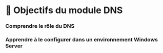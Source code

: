 # **🎯 Objectifs du module DNS**


### Comprendre le **rôle du DNS**


### **Apprendre à le configurer dans un environnement Windows Server**

